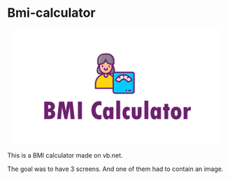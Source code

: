 # Bmi-calculator

<p align="center">
  <img width="470" src="assets/to_readme/splashtogithub.png"
</p>



  
This is a BMI calculator made on vb.net.

The goal was to have 3 screens. And one of them had to contain an image.
